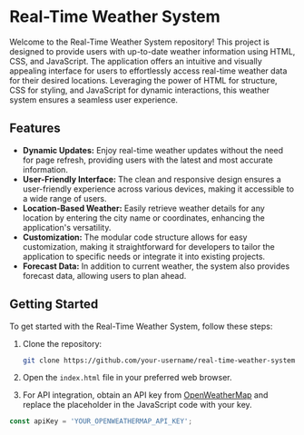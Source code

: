 # Real-Time Weather System

Welcome to the Real-Time Weather System repository! This project is designed to provide users with up-to-date weather information using HTML, CSS, and JavaScript. The application offers an intuitive and visually appealing interface for users to effortlessly access real-time weather data for their desired locations. Leveraging the power of HTML for structure, CSS for styling, and JavaScript for dynamic interactions, this weather system ensures a seamless user experience.



## Features

- **Dynamic Updates:** Enjoy real-time weather updates without the need for page refresh, providing users with the latest and most accurate information.
- **User-Friendly Interface:** The clean and responsive design ensures a user-friendly experience across various devices, making it accessible to a wide range of users.
- **Location-Based Weather:** Easily retrieve weather details for any location by entering the city name or coordinates, enhancing the application's versatility.
- **Customization:** The modular code structure allows for easy customization, making it straightforward for developers to tailor the application to specific needs or integrate it into existing projects.
- **Forecast Data:** In addition to current weather, the system also provides forecast data, allowing users to plan ahead.

## Getting Started

To get started with the Real-Time Weather System, follow these steps:

1. Clone the repository:

    ```bash
    git clone https://github.com/your-username/real-time-weather-system.git
    ```

2. Open the `index.html` file in your preferred web browser.

3. For API integration, obtain an API key from [OpenWeatherMap](https://openweathermap.org/api) and replace the placeholder in the JavaScript code with your key.



```javascript
const apiKey = 'YOUR_OPENWEATHERMAP_API_KEY';
